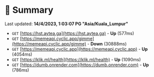 # 📖 Summary
Last updated: **14/4/2023, 1:03:07 PG "Asia/Kuala_Lumpur"**

- `GET` [https://hst.aytea.ga](https://hst.aytea.ga) - **Up** (577ms)
- `GET` [https://memeapi.cyclic.app/gimme](https://memeapi.cyclic.app/gimme) - **Down** (30888ms)
- `GET` [https://memeapi.cyclic.app](https://memeapi.cyclic.app) - **Up** (4054ms)
- `GET` [https://klik.ml/health](https://klik.ml/health) - **Up** (1090ms)
- `GET` [https://dumb.onrender.com](https://dumb.onrender.com) - **Up** (786ms)
